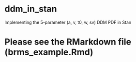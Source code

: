 # ddm_in_stan
Implementing the 5-parameter (a, v, t0, w, sv) DDM PDF in Stan



# Please see the RMarkdown file (brms_example.Rmd)
